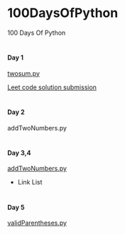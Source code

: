 # 100DaysOfPython
100 Days Of Python
#
#### Day 1
[twosum.py](https://github.com/hectorsvill/100DaysOfPython/blob/main/twosum.py)

[Leet code solution submission](https://leetcode.com/problems/two-sum/solutions/6257930/breaking-down-the-two-sum-problem-by-hec-fhdy)
#
#### Day 2
addTwoNumbers.py
#
#### Day 3,4
[addTwoNumbers.py](https://github.com/hectorsvill/100DaysOfPython/blob/main/addTwoNumbers.py)
- Link List 
#
#### Day 5
[validParentheses.py](https://github.com/hectorsvill/100DaysOfPython/blob/main/validParentheses.py)

